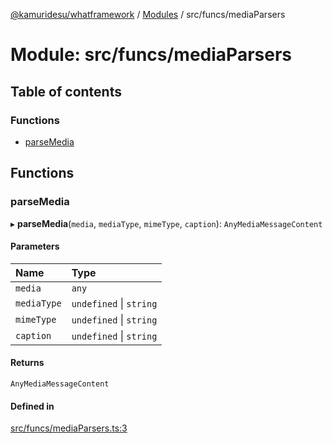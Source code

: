 [@kamuridesu/whatframework](../README.md) / [Modules](../modules.md) / src/funcs/mediaParsers

# Module: src/funcs/mediaParsers

## Table of contents

### Functions

- [parseMedia](src_funcs_mediaParsers.md#parsemedia)

## Functions

### parseMedia

▸ **parseMedia**(`media`, `mediaType`, `mimeType`, `caption`): `AnyMediaMessageContent`

#### Parameters

| Name | Type |
| :------ | :------ |
| `media` | `any` |
| `mediaType` | `undefined` \| `string` |
| `mimeType` | `undefined` \| `string` |
| `caption` | `undefined` \| `string` |

#### Returns

`AnyMediaMessageContent`

#### Defined in

[src/funcs/mediaParsers.ts:3](https://github.com/kamuridesu/WhatFramework/blob/2f7579d/src/funcs/mediaParsers.ts#L3)
